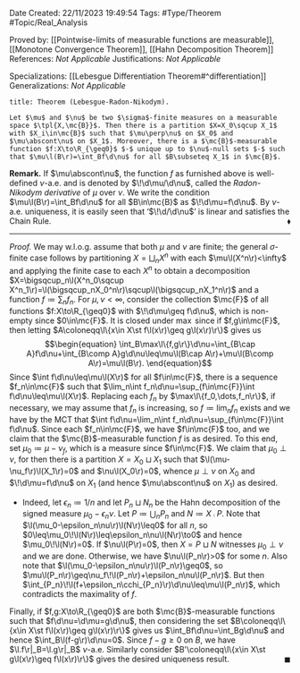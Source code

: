 <div class="topSpace"></div>

Date Created: 22/11/2023 19:49:54
Tags: #Type/Theorem #Topic/Real_Analysis

Proved by: [[Pointwise-limits of measurable functions are measurable]], [[Monotone Convergence Theorem]], [[Hahn Decomposition Theorem]]
References: <i>Not Applicable</i>
Justifications: <i>Not Applicable</i>

Specializations: [[Lebesgue Differentiation Theorem#^differentiation]]
Generalizations: <i>Not Applicable</i>

``` ad-Theorem
title: Theorem (Lebesgue-Radon-Nikodym).

Let $\mu$ and $\nu$ be two $\sigma$-finite measures on a measurable space $\tpl{X,\mc{B}}$. Then there is a partition $X=X_0\sqcup X_1$ with $X_i\in\mc{B}$ such that $\mu\perp\nu$ on $X_0$ and $\mu\abscont\nu$ on $X_1$. Moreover, there is a $\mc{B}$-measurable function $f:X\to\R_{\geq0}$ $-$ unique up to $\nu$-null sets $-$ such that $\mu\l(B\r)=\int_Bf\d\nu$ for all $B\subseteq X_1$ in $\mc{B}$.

```

<b>Remark.</b> If $\mu\abscont\nu$, the function $f$ as furnished above is well-defined $\nu$-a.e. and is denoted by $\!\d\mu/\d\nu$, called the <i>Radon-Nikodym derivative</i> of $\mu$ over $\nu$. We write the condition $\mu\l(B\r)=\int_Bf\d\nu$ for all $B\in\mc{B}$ as $\!\d\mu=f\d\nu$. By $\nu$-a.e. uniqueness, it is easily seen that ‘$\!\d/\d\nu$’ is linear and satisfies the Chain Rule.<span style="float:right;">$\blacklozenge$</span>

---

<i>Proof.</i> We may w.l.o.g. assume that both $\mu$ and $\nu$ are finite; the general $\sigma$-finite case follows by partitioning $X=\bigsqcup_nX^n$ with each $\mu\l(X^n\r)<\infty$ and applying the finite case to each $X^n$ to obtain a decomposition $X=\bigsqcup_n\l(X^n_0\sqcup X^n_1\r)=\l(\bigsqcup_nX_0^n\r)\sqcup\l(\bigsqcup_nX_1^n\r)$ and a function $f\coloneqq\sum_nf_n$. For $\mu,\nu<\infty$, consider the collection $\mc{F}$ of all functions $f:X\to\R_{\geq0}$ with $\!\d\mu\geq f\d\nu$, which is non-empty since $0\in\mc{F}$. It is closed under $\max$ since if $f,g\in\mc{F}$, then letting $A\coloneqq\l\{x\in X\st f\l(x\r)\geq g\l(x\r)\r\}$ gives us
$$\begin{equation}
    \int_B\max\l\{f,g\r\}\d\nu=\int_{B\cap A}f\d\nu+\int_{B\comp A}g\d\nu\leq\mu\l(B\cap A\r)+\mu\l(B\comp A\r)=\mu\l(B\r).
\end{equation}$$
Since $\int f\d\nu\leq\mu\l(X\r)$ for all $f\in\mc{F}$, there is a sequence $f_n\in\mc{F}$ such that $\lim_n\int f_n\d\nu=\sup_{f\in\mc{F}}\int f\d\nu\leq\mu\l(X\r)$. Replacing each $f_n$ by $\max\l\{f_0,\dots,f_n\r\}$, if necessary, we may assume that $f_n$ is increasing, so $f\coloneqq\lim_nf_n$ exists and we have by the MCT that $\int f\d\nu=\lim_n\int f_n\d\nu=\sup_{f\in\mc{F}}\int f\d\nu$. Since each $f_n\in\mc{F}$, we have $f\in\mc{F}$ too, and we claim that the $\mc{B}$-measurable function $f$ is as desired. To this end, set $\mu_0\coloneqq\mu-\nu_f$, which is a measure since $f\in\mc{F}$. We claim that $\mu_0\perp\nu$, for then there is a partition $X=X_0\sqcup X_1$ such that $\l(\mu-\nu_f\r)\l(X_1\r)=0$ and $\nu\l(X_0\r)=0$, whence $\mu\perp\nu$ on $X_0$ and $\!\d\mu=f\d\nu$ on $X_1$ (and hence $\mu\abscont\nu$ on $X_1$) as desired.
* Indeed, let $\epsilon_n\coloneqq1/n$ and let $P_n\sqcup N_n$ be the Hahn decomposition of the signed measure $\mu_0-\epsilon_n\nu$. Let $P\coloneqq\bigcup_nP_n$ and $N\coloneqq X\comp P$. Note that $\l(\mu_0-\epsilon_n\nu\r)\l(N\r)\leq0$ for all $n$, so $0\leq\mu_0\!\l(N\r)\leq\epsilon_n\nu\l(N\r)\to0$ and hence $\mu_0\!\l(N\r)=0$. If $\nu\l(P\r)=0$, then $X=P\sqcup N$ witnesses $\mu_0\perp\nu$ and we are done. Otherwise, we have $\nu\l(P_n\r)>0$ for some $n$. Also note that $\l(\mu_0-\epsilon_n\nu\r)\l(P_n\r)\geq0$, so $\mu\l(P_n\r)\geq\nu_f\!\l(P_n\r)+\epsilon_n\nu\l(P_n\r)$. But then $\int_{P_n}\!\l(f+\epsilon_n\cchi_{P_n}\r)\d\nu\leq\mu\l(P_n\r)$, which contradicts the maximality of $f$.

Finally, if $f,g:X\to\R_{\geq0}$ are both $\mc{B}$-measurable functions such that $f\d\nu=\d\mu=g\d\nu$, then considering the set $B\coloneqq\l\{x\in X\st f\l(x\r)\geq g\l(x\r)\r\}$ gives us $\int_Bf\d\nu=\int_Bg\d\nu$ and hence $\int_B\l(f-g\r)\d\nu=0$. Since $f-g\geq0$ on $B$, we have $\l.f\r|_B=\l.g\r|_B$ $\nu$-a.e. Similarly consider $B'\coloneqq\l\{x\in X\st g\l(x\r)\geq f\l(x\r)\r\}$ gives the desired uniqueness result.<span style="float:right;">$\blacksquare$</span>
